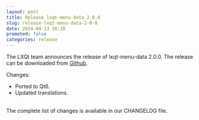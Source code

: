 ```yaml
---
layout: post
title: Release lxqt-menu-data 2.0.0
slug: release-lxqt-menu-data-2-0-0
date: 2024-04-13 16:18
promoted: false
categories: release
---
```


The LXQt team announces the release of lxqt-menu-data 2.0.0.
The release can be downloaded from [Github](https://github.com/lxqt/lxqt-menu-data/releases).

Changes:

 * Ported to Qt6.
 * Updated translations.

<br/>
The complete list of changes is available in our CHANGELOG file.
<br/>

